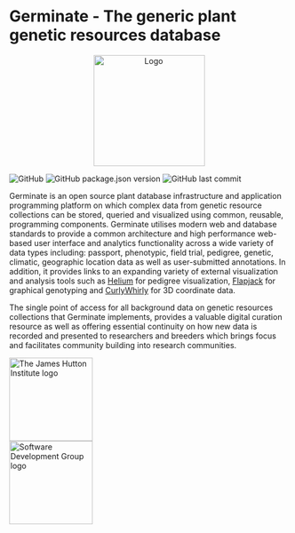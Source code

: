# Germinate - The generic plant genetic resources database

<p align="center">
  <img src="https://raw.githubusercontent.com/sebastian-raubach/germinate-vue/master/public/img/germinate-square.svg?sanitize=true" width="200" alt="Logo">
</p>

![GitHub](https://img.shields.io/github/license/sebastian-raubach/germinate-vue)
![GitHub package.json version](https://img.shields.io/github/package-json/v/sebastian-raubach/germinate-vue)
![GitHub last commit](https://img.shields.io/github/last-commit/sebastian-raubach/germinate-vue)

Germinate is an open source plant database infrastructure and application programming platform
on which complex data from genetic resource collections can be stored, queried and visualized
using common, reusable, programming components. Germinate utilises modern web and database
standards to provide a common architecture and high performance web-based user interface and
analytics functionality across a wide variety of data types including: passport, phenotypic,
field trial, pedigree, genetic, climatic, geographic location data as well as user-submitted
annotations. In addition, it provides links to an expanding variety of external visualization
and analysis tools such as [Helium](https://ics.hutton.ac.uk/helium) for pedigree visualization,
[Flapjack](https://ics.hutton.ac.uk/flapjack) for graphical genotyping and
[CurlyWhirly](https://ics.hutton.ac.uk/curlywhirly) for 3D coordinate data.

The single point of access for all background data on genetic resources collections that
Germinate implements, provides a valuable digital curation resource as well as offering
essential continuity on how new data is recorded and presented to researchers and breeders
which brings focus and facilitates community building into research communities.



<img src="https://raw.githubusercontent.com/sebastian-raubach/germinate-vue/master/public/img/hutton-black.svg?sanitize=true" height="150" alt="The James Hutton Institute logo">
<br />
<img src="https://raw.githubusercontent.com/sebastian-raubach/germinate-vue/master/public/img/ics-sdg-black.svg?sanitize=true" height="150" alt="Software Development Group logo">